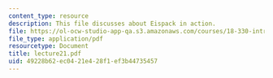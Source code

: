 ```yaml
---
content_type: resource
description: This file discusses about Eispack in action.
file: https://ol-ocw-studio-app-qa.s3.amazonaws.com/courses/18-330-introduction-to-numerical-analysis-spring-2004/49228b62ec0421e428f1ef3b44735457_lecture21.pdf
file_type: application/pdf
resourcetype: Document
title: lecture21.pdf
uid: 49228b62-ec04-21e4-28f1-ef3b44735457
---
```

